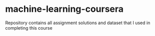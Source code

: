 # machine-learning-coursera
Repository contains all assignment solutions and dataset that I used in completing this course
